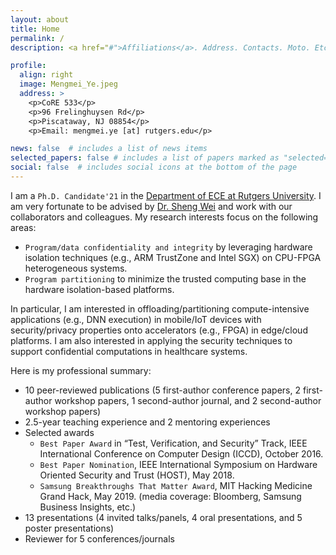 ```yaml
---
layout: about
title: Home
permalink: /
description: <a href="#">Affiliations</a>. Address. Contacts. Moto. Etc.

profile:
  align: right
  image: Mengmei_Ye.jpeg
  address: >
    <p>CoRE 533</p>
    <p>96 Frelinghuysen Rd</p>
    <p>Piscataway, NJ 08854</p>
    <p>Email: mengmei.ye [at] rutgers.edu</p>

news: false  # includes a list of news items
selected_papers: false # includes a list of papers marked as "selected={true}"
social: false  # includes social icons at the bottom of the page
---
```


I am a `Ph.D. Candidate'21` in the [Department of ECE at Rutgers University](https://www.ece.rutgers.edu/). I am very fortunate to be advised by [Dr. Sheng Wei](http://eceweb1.rutgers.edu/~sw891/) and work with our collaborators and colleagues. My research interests focus on the following areas: 
- `Program/data confidentiality and integrity` by leveraging hardware isolation techniques (e.g., ARM TrustZone and Intel SGX) on CPU-FPGA heterogeneous systems.
- `Program partitioning` to minimize the trusted computing base in the hardware isolation-based platforms. 

In particular, I am interested in offloading/partitioning compute-intensive applications (e.g., DNN execution) in mobile/IoT devices with security/privacy properties onto accelerators (e.g., FPGA) in edge/cloud platforms. I am also interested in applying the security techniques to support confidential computations in healthcare systems.

Here is my professional summary: 
- 10 peer-reviewed publications (5 first-author conference papers, 2 first-author workshop papers, 1 second-author journal, and 2 second-author workshop papers)
- 2.5-year teaching experience and 2 mentoring experiences
- Selected awards
  - `Best Paper Award` in “Test, Verification, and Security” Track, IEEE International Conference on Computer Design (ICCD), October 2016.
  - `Best Paper Nomination`, IEEE International Symposium on Hardware Oriented Security and Trust (HOST), May 2018.
  - `Samsung Breakthroughs That Matter Award`, MIT Hacking Medicine Grand Hack, May 2019. (media coverage: Bloomberg, Samsung Business Insights, etc.)
- 13 presentations (4 invited talks/panels, 4 oral presentations, and 5 poster presentations)
- Reviewer for 5 conferences/journals

